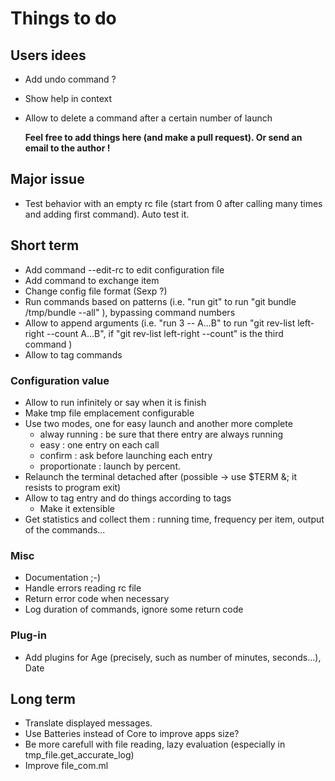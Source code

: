 # Things to do

## Users idees

 + Add undo command ?
 + Show help in context
 + Allow to delete a command after a certain number of launch

    **Feel free to add things here (and make a pull request).
    Or send an email to the author !**

## Major issue
 + Test behavior with an empty rc file (start from 0 after calling many times
   and adding first command). Auto test it.

## Short term

 + Add command --edit-rc to edit configuration file
 + Add command to exchange item
 + Change config file format (Sexp ?)
 + Run commands based on patterns (i.e. "run git" to run "git bundle /tmp/bundle
   --all" ), bypassing command numbers
 + Allow to append arguments (i.e. "run 3 -- A...B" to run "git rev-list
   left-right --count A...B", if "git rev-list left-right --count" is the third
   command )
 + Allow to tag commands

### Configuration value
 + Allow to run infinitely or say when it is finish
 + Make tmp file emplacement configurable
 + Use two modes, one for easy launch and another more
   complete
    + alway running : be sure that there entry are always running
    + easy : one entry on each call
    + confirm : ask before launching each entry
    + proportionate : launch by percent.
 + Relaunch the terminal detached after (possible -> use $TERM &; it resists to
   program exit)
 + Allow to tag entry and do things according to tags
   + Make it extensible
 + Get statistics and collect them : running time, frequency per item, output of
   the commands...

### Misc
 + Documentation ;-)
 + Handle errors reading rc file
 + Return error code when necessary
 + Log duration of commands, ignore some return code

### Plug-in
 + Add plugins for Age (precisely, such as number of minutes, seconds…), Date

## Long term
 + Translate displayed messages.
 + Use Batteries instead of Core to improve apps size?
 + Be more carefull with file reading, lazy evaluation (especially in
   tmp_file.get_accurate_log)
 + Improve file_com.ml

